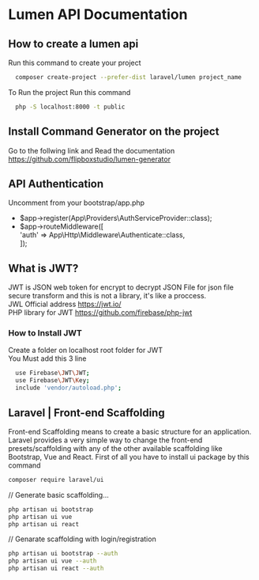 
# Lumen API Documentation




## How to create a lumen api

Run this command to create your project

```bash
  composer create-project --prefer-dist laravel/lumen project_name
```
To Run the project Run this command

```bash
  php -S localhost:8000 -t public
```
## Install Command Generator on the project
Go to the follwing link and Read the documentation
https://github.com/flipboxstudio/lumen-generator
## API Authentication
Uncomment from your bootstrap/app.php
- $app->register(App\Providers\AuthServiceProvider::class);
- $app->routeMiddleware([  
     'auth' => App\Http\Middleware\Authenticate::class,  
 	]);
## What is JWT?
JWT is JSON web token for encrypt to decrypt JSON File for json file secure transform and 
this is not a library, it's like a proccess.  
JWL Official address https://jwt.io/  
PHP library for JWT https://github.com/firebase/php-jwt
### How to Install JWT
Create a folder on localhost root folder for JWT  
You Must add this 3 line
```bash
  use Firebase\JWT\JWT;
  use Firebase\JWT\Key;
  include 'vendor/autoload.php';
```
## Laravel | Front-end Scaffolding
Front-end Scaffolding means to create a basic structure for an application. Laravel provides a very simple way to change the front-end presets/scaffolding with any of the other available scaffolding like Bootstrap, Vue and React.
First of all you have to install ui package by this command
```bash
composer require laravel/ui
```
[//]: # (Generate basic scaffolding...)
// Generate basic scaffolding...
 ```bash
 php artisan ui bootstrap
 php artisan ui vue
 php artisan ui react
 ```
 // Genarate scaffolding with login/registration 
   ```bash
   php artisan ui bootstrap --auth
   php artisan ui vue --auth
   php artisan ui react --auth
